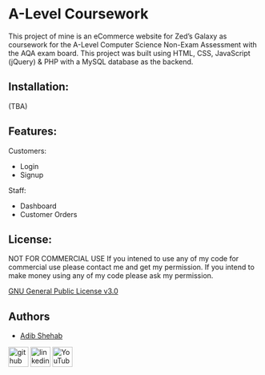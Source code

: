 # A-Level Coursework
This project of mine is an eCommerce website for Zed’s Galaxy as coursework for the A-Level Computer Science Non-Exam Assessment with the AQA exam board.
This project was built using HTML, CSS, JavaScript (jQuery) & PHP with a MySQL database as the backend.

## Installation:
(TBA)

## Features:
Customers:
- Login
- Signup 

Staff:
- Dashboard
- Customer Orders

## License:
NOT FOR COMMERCIAL USE
If you intened to use any of my code for commercial use please contact me and get my permission. If you intend to make money using any of my code please ask my permission.

[GNU General Public License v3.0](https://choosealicense.com/licenses/gpl-3.0/)

## Authors
- [Adib Shehab](https://github.com/addsh727)

[<img src='https://cdn.jsdelivr.net/npm/simple-icons@3.0.1/icons/github.svg' alt='github' height='40'>](https://github.com/addsh727) [<img src='https://cdn.jsdelivr.net/npm/simple-icons@3.0.1/icons/linkedin.svg' alt='linkedin' height='40'>](https://www.linkedin.com/in/AdibShehab/) [<img src='https://cdn.jsdelivr.net/npm/simple-icons@3.0.1/icons/youtube.svg' alt='YouTube' height='40'>](https://www.youtube.com/channel/UC5Oief_SNB3MVdNinsxNz3w)

